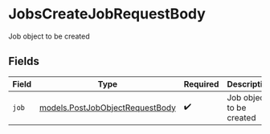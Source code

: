 # JobsCreateJobRequestBody

Job object to be created


## Fields

| Field                                                                    | Type                                                                     | Required                                                                 | Description                                                              |
| ------------------------------------------------------------------------ | ------------------------------------------------------------------------ | ------------------------------------------------------------------------ | ------------------------------------------------------------------------ |
| `job`                                                                    | [models.PostJobObjectRequestBody](../models/postjobobjectrequestbody.md) | :heavy_check_mark:                                                       | Job object to be created                                                 |